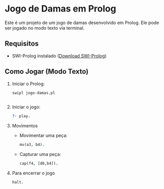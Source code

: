 # Jogo de Damas em Prolog

Este é um projeto de um jogo de damas desenvolvido em Prolog. Ele pode ser jogado no modo texto via terminal.

## Requisitos

- SWI-Prolog instalado ([Download SWI-Prolog](https://www.swi-prolog.org/download/stable))

## Como Jogar (Modo Texto)

1. Iniciar o Prolog:
   ```bash
   swipl jogo-damas.pl
    
2. Iniciar o jogo:
   ```prolog
   ?- play.

3. Movimentos
  
   - Movimentar uma peça:
      ```prolog
      mv(a3, b4).
   - Capturar uma peça:
      ```prolog
      cap(f4, [d6,b4]).

4. Para encerrar o jogo

   ```prolog
   halt.



